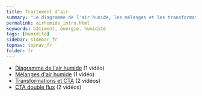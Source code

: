 ```yaml
---
title: Traitement d'air
summary: "Le diagramme de l'air humide, les mélanges et les transformations de l'air dans les CTA"
permalink: airhumide_intro.html
keywords: bâtiment, énergie, humidité
tags: [humidité]
sidebar: sidebar_fr
topnav: topnav_fr
folder: fr
---
```


* [Diagramme de l'air humide](/airhumide_dah.html) (1 vidéo)
* [Mélanges d'air humide](/airhumide_melanges.html) (1 vidéo)
* [Transformations et CTA](/airhumide_transformations.html) (2 vidéos)
* [CTA double flux](/airhumide_ctadouble.html) (2 vidéos)
